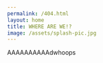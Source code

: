 ```yaml
---
permalink: /404.html
layout: home
title: WHERE ARE WE!?
image: /assets/splash-pic.jpg
---
```


AAAAAAAAAAdwhoops
